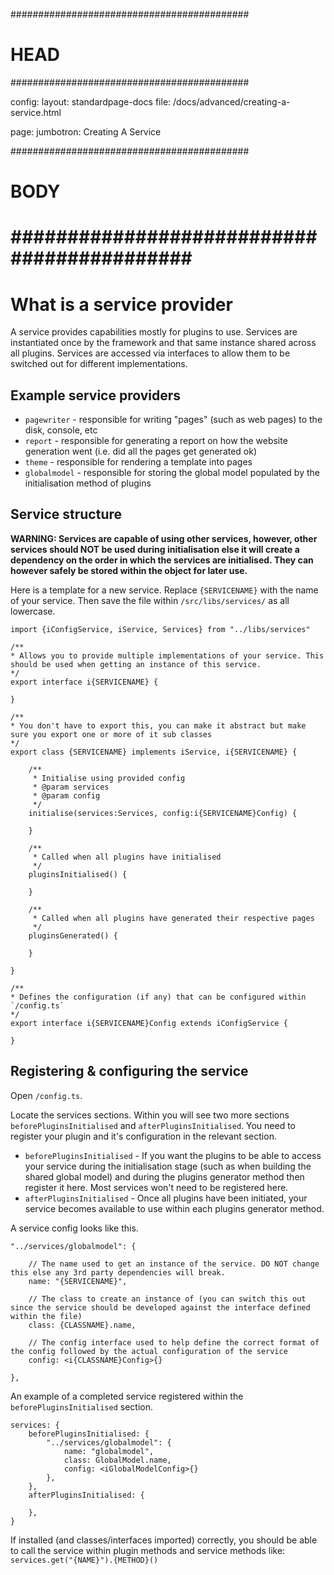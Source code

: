 ###########################################
# HEAD
###########################################

config: 
  layout: standardpage-docs
  file: /docs/advanced/creating-a-service.html

page: 
  jumbotron: Creating A Service

###########################################
# BODY
###########################################
=====

# What is a service provider

A service provides capabilities mostly for plugins to use. Services are instantiated once by the framework and that same instance shared across all plugins. Services are accessed via interfaces to allow them to be switched out for different implementations.

## Example service providers

- `pagewriter` - responsible for writing "pages" (such as web pages) to the disk, console, etc
- `report` - responsible for generating a report on how the website generation went (i.e. did all the pages get generated ok)
- `theme` - responsible for rendering a template into pages
- `globalmodel` - responsible for storing the global model populated by the initialisation method of plugins

## Service structure

**WARNING: Services are capable of using other services, however, other services should NOT be used during initialisation else it will create a dependency on the order in which the services are initialised. They can however safely be stored within the object for later use.**

Here is a template for a new service. Replace `{SERVICENAME}` with the name of your service. Then save the file within `/src/libs/services/` as all lowercase.

```
import {iConfigService, iService, Services} from "../libs/services"

/**
* Allows you to provide multiple implementations of your service. This should be used when getting an instance of this service.
*/
export interface i{SERVICENAME} {
    
}

/**
* You don't have to export this, you can make it abstract but make sure you export one or more of it sub classes
*/
export class {SERVICENAME} implements iService, i{SERVICENAME} {

    /**
     * Initialise using provided config
     * @param services 
     * @param config
     */
    initialise(services:Services, config:i{SERVICENAME}Config) {
        
    }

    /**
     * Called when all plugins have initialised
     */
    pluginsInitialised() {

    }

    /**
     * Called when all plugins have generated their respective pages
     */
    pluginsGenerated() {

    }

}

/**
* Defines the configuration (if any) that can be configured within `/config.ts`
*/
export interface i{SERVICENAME}Config extends iConfigService {

}
```

## Registering & configuring the service

Open `/config.ts`. 

Locate the services sections. Within you will see two more sections `beforePluginsInitialised` and `afterPluginsInitialised`. You need to register your plugin and it's configuration in the relevant section.

- `beforePluginsInitialised` - If you want the plugins to be able to access your service during the initialisation stage (such as when building the shared global model) and during the plugins generator method then register it here. Most services won't need to be registered here.
- `afterPluginsInitialised` - Once all plugins have been initiated, your service becomes available to use within each plugins generator method.

A service config looks like this.

```
"../services/globalmodel": { 
    
    // The name used to get an instance of the service. DO NOT change this else any 3rd party dependencies will break. 
    name: "{SERVICENAME}", 
    
    // The class to create an instance of (you can switch this out since the service should be developed against the interface defined within the file)
    class: {CLASSNAME}.name,
    
    // The config interface used to help define the correct format of the config followed by the actual configuration of the service
    config: <i{CLASSNAME}Config>{}

},
```

An example of a completed service registered within the `beforePluginsInitialised` section.

```
services: {
    beforePluginsInitialised: {
        "../services/globalmodel": { 
            name: "globalmodel", 
            class: GlobalModel.name,
            config: <iGlobalModelConfig>{}
        },
    },
    afterPluginsInitialised: {
        
    },
}
```

If installed (and classes/interfaces imported) correctly, you should be able to call the service within plugin methods and service methods like: `services.get("{NAME}").{METHOD}()`
